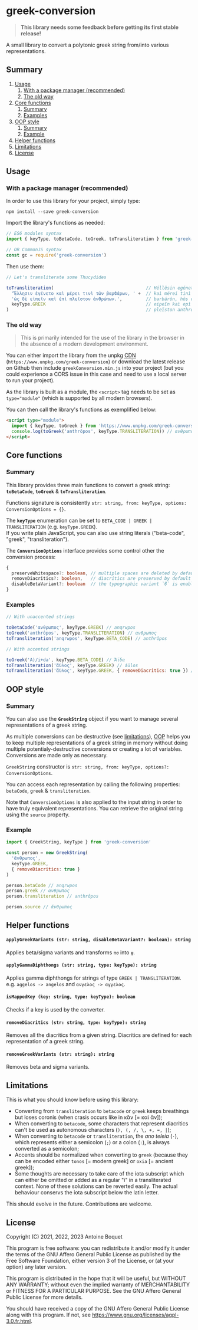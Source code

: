 # greek-conversion

> **This library needs some feedback before getting its first stable release!**

A small library to convert a polytonic greek string from/into various representations.

## Summary

1. [Usage](#usage)
    1. [With a package manager (recommended)](#with-a-package-manager-recommended)
    2. [The old way](#the-old-way)
2. [Core functions](#core-functions)
    1. [Summary](#summary-1)
    2. [Examples](#examples)
3. [OOP style](#oop-style)
    1. [Summary](#summary-2)
    2. [Example](#example)
4. [Helper functions](#helper-functions)
5. [Limitations](#limitations)
6. [License](#license)

## Usage

### With a package manager (recommended)
In order to use this library for your project, simply type:
```
npm install --save greek-conversion
```

Import the library's functions as needed:

```js
// ES6 modules syntax
import { keyType, toBetaCode, toGreek, toTransliteration } from 'greek-conversion'

// OR CommonJS syntax
const gc = require('greek-conversion')
```

Then use them:

```js
// Let's transliterate some Thucydides

toTransliteration(                                   // Héllêsin egéneto
  'Ἕλλησιν ἐγένετο καὶ μέρει τινὶ τῶν βαρϐάρων, ' +  // kaì mérei tinì tỗn
  'ὡς δὲ εἰπεῖν καὶ ἐπὶ πλεῖστον ἀνθρώπων.',         // barbárôn, hôs dè
  keyType.GREEK                                      // eipeĩn kaì epì
)                                                    // pleĩston anthrốpôn.
```

### The old way

> This is primarily intended for the use of the library in the browser in the absence of a modern development environment.

You can either import the library from the unpkg <abbr title="Content Delivery Network">CDN</abbr> (`https://www.unpkg.com/greek-conversion`) or download the latest release on Github then include `greekConversion.min.js` into your project (but you could experience a CORS issue in this case and need to use a local server to run your project).

As the library is built as a module, the `<script>` tag needs to be set as `type="module"` (which is supported by all modern browsers).

You can then call the library's functions as exemplified below:

```html
<script type="module">
  import { keyType, toGreek } from 'https://www.unpkg.com/greek-conversion' // or './greekConversion.min.js'
  console.log(toGreek('anthrôpos', keyType.TRANSLITERATION)) // ανθρωπος
</script>
```

## Core functions

### Summary

This library provides three main functions to convert a greek string: **`toBetaCode`**, **`toGreek`** & **`toTransliteration`**.

Functions signature is consistently `str: string, from: keyType, options: ConversionOptions = {}`.

The **`keyType`** enumeration can be set to `BETA_CODE | GREEK | TRANSLITERATION` (e.g. `keyType.GREEK`).\
If you write plain JavaScript, you can also use string literals ("beta-code", "greek", "transliteration").

The **`ConversionOptions`** interface provides some control other the conversion process:

```ts
{
  preserveWhitespace?: boolean, // multiple spaces are deleted by default
  removeDiacritics?: boolean,   // diacritics are preserved by default
  disableBetaVariant?: boolean  // the typographic variant `ϐ` is enabled by default (greek)
}
```

### Examples

```js
// With unaccented strings

toBetaCode('ανθρωπος', keyType.GREEK) // anqrwpos
toGreek('anthrôpos', keyType.TRANSLITERATION) // ανθρωπος
toTransliteration('anqrwpos', keyType.BETA_CODE) // anthrôpos

// With accented strings

toGreek('A)/i+da', keyType.BETA_CODE) // Ἄϊδα
toTransliteration('ἄϋλος', keyType.GREEK) // áülos
toTransliteration('ἄϋλος', keyType.GREEK, { removeDiacritics: true }) // aulos
```

## OOP style

### Summary

You can also use the **`GreekString`** object if you want to manage several representations of a greek string.

As multiple conversions can be destructive (see [limitations](#limitations)), <abbr title="Object-Oriented Programming">OOP</abbr> helps you to keep multiple representations of a greek string in memory without doing multiple potentialy-destructive conversions or creating a lot of variables. Conversions are made only as necessary.

`GreekString` constructor is `str: string, from: keyType, options?: ConversionOptions`.

You can access each representation by calling the following properties: `betaCode`, `greek` & `transliteration`.

Note that `ConversionOptions` is also applied to the input string in order to have truly equivalent representations. You can retrieve the original string using the `source` property.


### Example

```js
import { GreekString, keyType } from 'greek-conversion'

const person = new GreekString(
  'ἄνθρωπος',
  keyType.GREEK,
  { removeDiacritics: true }
)

person.betaCode // anqrwpos
person.greek // ανθρωπος
person.transliteration // anthrôpos

person.source // ἄνθρωπος
```

## Helper functions

#### `applyGreekVariants (str: string, disableBetaVariant?: boolean): string`

Applies beta/sigma variants and transforms `πσ` into `ψ`.

#### `applyGammaDiphthongs (str: string, type: keyType): string`

Applies gamma diphthongs for strings of type `GREEK | TRANSLITERATION`.\
e.g. `aggelos -> angelos` and `ανγελος -> αγγελος`.

#### `isMappedKey (key: string, type: keyType): boolean`

Checks if a key is used by the converter.

#### `removeDiacritics (str: string, type: keyType): string`

Removes all the diacritics from a given string. Diacritics are defined for each representation of a greek string.

#### `removeGreekVariants (str: string): string`

Removes beta and sigma variants.

## Limitations

This is what you should know before using this library:

- Converting from `transliteration` to `betacode` or `greek` keeps breathings but loses coronis (when crasis occurs like in κἂν [= καὶ ἄν]);
- When converting to `betacode`, some characters that represent diacritics can't be used as autonomous characters (`), (, /, \, +, =, |`);
- When converting to `betacode` or `transliteration`, the *ano teleia* (`·`), which represents either a semicolon (`;`) or a colon (`:`), is always converted as a semicolon;
- Accents should be normalized when converting to `greek` (because they can be encoded either `tonos` [= modern greek] or `oxia` [= ancient greek]);
- Some thoughts are necessary to take care of the iota subscript which can either be omitted or added as a regular "i" in a transliterated context. None of these solutions can be reverted easily. The actual behaviour conservs the iota subscript below the latin letter.

This should evolve in the future. Contributions are welcome.

## License

Copyright (C) 2021, 2022, 2023  Antoine Boquet

This program is free software: you can redistribute it and/or modify
it under the terms of the GNU Affero General Public License as published by
the Free Software Foundation, either version 3 of the License, or
(at your option) any later version.

This program is distributed in the hope that it will be useful,
but WITHOUT ANY WARRANTY; without even the implied warranty of
MERCHANTABILITY or FITNESS FOR A PARTICULAR PURPOSE.  See the
GNU Affero General Public License for more details.

You should have received a copy of the GNU Affero General Public License
along with this program.  If not, see https://www.gnu.org/licenses/agpl-3.0.fr.html.
